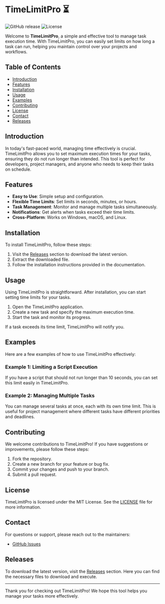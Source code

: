 # TimeLimitPro ⏳

![GitHub release](https://img.shields.io/github/release/SUDI-IEER/TimeLimitPro.svg) ![License](https://img.shields.io/badge/license-MIT-blue.svg)

Welcome to **TimeLimitPro**, a simple and effective tool to manage task execution time. With TimeLimitPro, you can easily set limits on how long a task can run, helping you maintain control over your projects and workflows.

## Table of Contents

- [Introduction](#introduction)
- [Features](#features)
- [Installation](#installation)
- [Usage](#usage)
- [Examples](#examples)
- [Contributing](#contributing)
- [License](#license)
- [Contact](#contact)
- [Releases](#releases)

## Introduction

In today's fast-paced world, managing time effectively is crucial. TimeLimitPro allows you to set maximum execution times for your tasks, ensuring they do not run longer than intended. This tool is perfect for developers, project managers, and anyone who needs to keep their tasks on schedule.

## Features

- **Easy to Use**: Simple setup and configuration.
- **Flexible Time Limits**: Set limits in seconds, minutes, or hours.
- **Task Management**: Monitor and manage multiple tasks simultaneously.
- **Notifications**: Get alerts when tasks exceed their time limits.
- **Cross-Platform**: Works on Windows, macOS, and Linux.

## Installation

To install TimeLimitPro, follow these steps:

1. Visit the [Releases](https://github.com/SUDI-IEER/TimeLimitPro/releases) section to download the latest version.
2. Extract the downloaded file.
3. Follow the installation instructions provided in the documentation.

## Usage

Using TimeLimitPro is straightforward. After installation, you can start setting time limits for your tasks. 

1. Open the TimeLimitPro application.
2. Create a new task and specify the maximum execution time.
3. Start the task and monitor its progress.

If a task exceeds its time limit, TimeLimitPro will notify you.

## Examples

Here are a few examples of how to use TimeLimitPro effectively:

### Example 1: Limiting a Script Execution

If you have a script that should not run longer than 10 seconds, you can set this limit easily in TimeLimitPro.

### Example 2: Managing Multiple Tasks

You can manage several tasks at once, each with its own time limit. This is useful for project management where different tasks have different priorities and deadlines.

## Contributing

We welcome contributions to TimeLimitPro! If you have suggestions or improvements, please follow these steps:

1. Fork the repository.
2. Create a new branch for your feature or bug fix.
3. Commit your changes and push to your branch.
4. Submit a pull request.

## License

TimeLimitPro is licensed under the MIT License. See the [LICENSE](LICENSE) file for more information.

## Contact

For questions or support, please reach out to the maintainers:

- [GitHub Issues](https://github.com/SUDI-IEER/TimeLimitPro/issues)

## Releases

To download the latest version, visit the [Releases](https://github.com/SUDI-IEER/TimeLimitPro/releases) section. Here you can find the necessary files to download and execute.

---

Thank you for checking out TimeLimitPro! We hope this tool helps you manage your tasks more effectively.